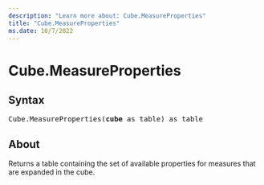 ```yaml
---
description: "Learn more about: Cube.MeasureProperties"
title: "Cube.MeasureProperties"
ms.date: 10/7/2022
---
```

# Cube.MeasureProperties

## Syntax

<pre>
Cube.MeasureProperties(<b>cube</b> as table) as table
</pre>

## About

Returns a table containing the set of available properties for measures that are expanded in the cube.
